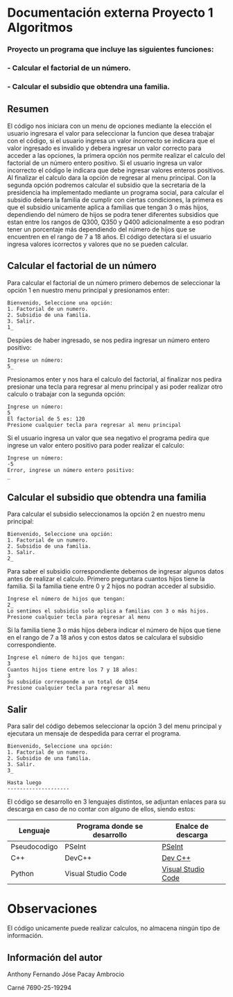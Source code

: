 # Documentación externa Proyecto 1 Algoritmos

### Proyecto un programa que incluye las siguientes funciones:
### - Calcular el factorial de un número.
### - Calcular el subsidio que obtendra una familia.

## Resumen
El código nos iniciara con un menu de opciones mediante la elección el usuario ingresara el valor para seleccionar la funcion que desea trabajar con el código, si el usuario ingresa un valor incorrecto se indicara que el valor ingresado es invalido y debera ingresar un valor correcto para acceder a las opciones, la primera opción nos permite realizar el calculo del factorial de un número entero positivo. Si el usuario ingresa un valor incorrecto el código le indicara que debe ingresar valores enteros positivos. Al finalizar el calculo dara la opción de regresar al menu principal.
Con la segunda opción podremos calcular el subsidio que la secretaria de la presidencia ha implementado mediante un programa social, para calcular el subsidio debera la familia de cumplir con ciertas condiciones, la primera es que el subsidio unicamente aplica a familias que tengan 3 o más hijos, dependiendo del número de hijos se podra tener diferentes subsidios que estan entre los rangos de Q300, Q350 y Q400 adicionalmente a eso podran tener un porcentaje más dependiendo del número de hijos que se encuentren en el rango de 7 a 18 años. El código detectara si el usuario ingresa valores icorrectos y valores que no se pueden calcular.

## Calcular el factorial de un número
Para calcular el factorial de un número primero debemos de seleccionar la opción 1 en nuestro menu principal y presionamos enter:

```
Bienvenido, Seleccione una opción:
1. Factorial de un numero.
2. Subsidio de una familia.
3. Salir.
1_
```
Despúes de haber ingresado, se nos pedira ingresar un número entero positivo:
```
Ingrese un número:
5_
```
Presionamos enter y nos hara el calculo del factorial, al finalizar nos pedira presionar una tecla para regresar al menu principal y asi poder realizar otro calculo o trabajar con la segunda opción:
```
Ingrese un número:
5
El factorial de 5 es: 120
Presione cualquier tecla para regresar al menu principal
```
Si el usuario ingresa un valor que sea negativo el programa pedira que ingrese un valor entero positivo para poder realizar el calculo:
```
Ingrese un número:
-5
Error, ingrese un número entero positivo:
_
```
## Calcular el subsidio que obtendra una familia
Para calcular el subsidio seleccionamos la opción 2 en nuestro menu principal:
```
Bienvenido, Seleccione una opción:
1. Factorial de un numero.
2. Subsidio de una familia.
3. Salir.
2_
```
Para saber el subsidio correspondiente debemos de ingresar algunos datos antes de realizar el calculo.
Primero preguntara cuantos hijos tiene la familia.
Si la familia tiene entre 0 y 2 hijos no podran acceder al subsidio.
```
Ingrese el número de hijos que tengan:
2_
Lo sentimos el subsidio solo aplica a familias con 3 o más hijos.
Presione cualquier tecla para regresar al menu
```
Si la familia tiene 3 o más hijos debera indicar el número de hijos que tiene en el rango de 7 a 18 años y con estos datos se calculara el subsidio correspondiente.
```
Ingrese el número de hijos que tengan:
3
Cuantos hijos tiene entre los 7 y 18 años:
3
Su subsidio corresponde a un total de Q354
Presione cualquier tecla para regresar al menu
```
## Salir
Para salir del código debemos seleccionar la opción 3 del menu principal y ejecutara un mensaje de despedida para cerrar el programa.
```
Bienvenido, Seleccione una opción:
1. Factorial de un numero.
2. Subsidio de una familia.
3. Salir.
3_
```
```
Hasta luego
--------------------
```

El código se desarrollo en 3 lenguajes distintos, se adjuntan enlaces para su descarga en caso de no contar con alguno de ellos, siendo estos:

| Lenguaje | Programa donde se desarrollo | Enalce de descarga |
|----------|------------------------------|--------------------|
| Pseudocodigo| PSeInt | [PSeInt](https://pseint.sourceforge.net/?page=descargas.php) |
| C++ | DevC++ | [Dev C++](https://www.bloodshed.net/) |
|Python | Visual Studio Code | [Visual Studio Code](https://code.visualstudio.com/) |

# Observaciones
El código unicamente puede realizar calculos, no almacena ningún tipo de información.

## Información del autor
Anthony Fernando Jóse Pacay Ambrocio

Carné 7690-25-19294

